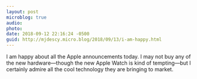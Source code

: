 ```yaml
---
layout: post
microblog: true
audio: 
photo: 
date: 2018-09-12 22:16:24 -0500
guid: http://mjdescy.micro.blog/2018/09/13/i-am-happy.html
---
```

I am happy about all the Apple announcements today. I may not buy any of the new hardware—though the new Apple Watch is kind of tempting—but I certainly admire all the cool technology they are bringing to market.
